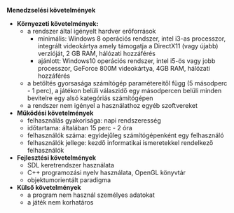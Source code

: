 **Menedzselési követelmények**
*  **Környezeti követelmények:**
   *  a rendszer által igényelt hardver erőforrások
      *  minimális: Windows 8 operációs rendszer, intel i3-as processzor, integrált videokártya amely támogatja a DirectX11 (vagy újabb) verzióját, 2 GB RAM, hálózati hozzáférés
      *  ajánlott: Windows10 operációs rendszer, intel i5-ös vagy jobb processzor, GeForce 800M videokártya, 4GB RAM, hálózati hozzáférés
   *  a betöltés gyorsasága számítógép paramétereitől függ (5 másodperc - 1 perc), a játékon belüli válaszidő egy másodpercen belüli minden bevitelre egy alsó kategóriás számítógépen
   *  a rendszer nem igényel a használathoz egyéb szoftvereket
*  **Működési követelmények**
   *  felhasználás gyakorisága: napi rendszeresség
   *  időtartama: általában 15 perc - 2 óra
   *  felhasználók száma: egyidejűleg számítógépenként egy felhasználó
   *  felhasználók jellege: kezdő informatikai ismeretekkel rendelkező felhasználók
*  **Fejlesztési követelmények**
   *  SDL keretrendszer használata
   *  C++ programozási nyelv használata, OpenGL könyvtár
   *  objektumorientált paradigma
*  **Külső követelmények**
   *  a program nem használ személyes adatokat
   *  a játék nem korhatáros
